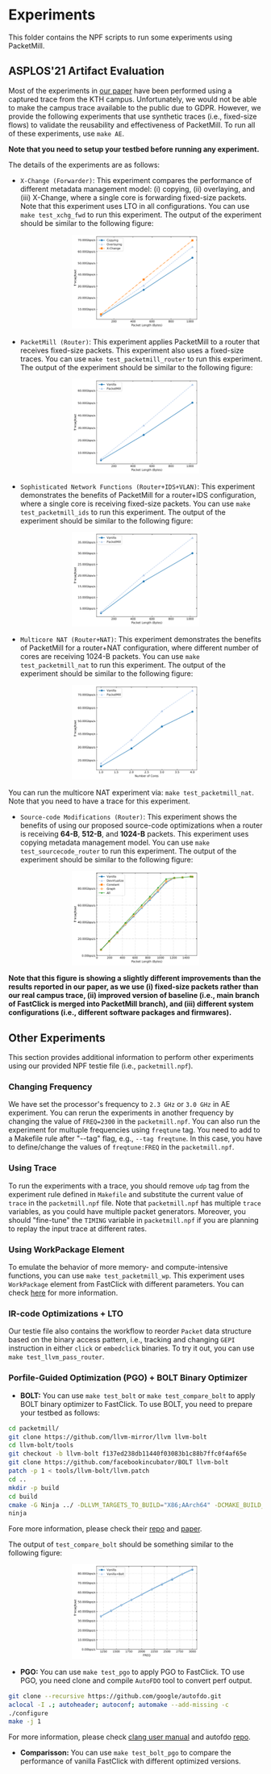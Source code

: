 # Experiments

This folder contains the NPF scripts to run some experiments using PacketMill.

## ASPLOS'21 Artifact Evaluation

Most of the experiments in [our paper][packetmill-paper] have been performed using a captured trace from the KTH campus. Unfortunately, we would not be able to make the campus trace available to the public due to GDPR. However, we provide the following experiments that use synthetic traces (i.e., fixed-size flows) to validate the reusability and effectiveness of PacketMill. To run all of these experiments, use `make AE`.

**Note that you need to setup your testbed before running any experiment.**

The details of the experiments are as follows:

- `X-Change (Forwarder)`: This experiment compares the performance of different metadata management model: (i) copying, (ii) overlaying, and (iii) X-Change, where a single core is forwarding fixed-size packets. Note that this experiment uses LTO in all configurations. You can use `make test_xchg_fwd` to run this experiment. The output of the experiment should be similar to the following figure:

<p align="center">
<img src="images/test_xchg_fwd.png"  alt="X-Change (Forwarder)" width="50%">
</p>

- `PacketMill (Router)`: This experiment applies PacketMill to a router that receives fixed-size packets. This experiment also uses a fixed-size traces. You can use `make test_packetmill_router` to run this experiment. The output of the experiment should be similar to the following figure:

<p align="center">
<img src="images/test_packetmill_router.png"  alt="PacketMill (Router)" width="50%">
</p>

- `Sophisticated Network Functions (Router+IDS+VLAN)`: This experiment demonstrates the benefits of PacketMill for a router+IDS configuration, where a single core is receiving fixed-size packets. You can use `make test_packetmill_ids` to run this experiment. The output of the experiment should be similar to the following figure:

<p align="center">
<img src="images/test_packetmill_ids.png"  alt="Sophisticated Network Functions (Router+IDS+VLAN)" width="50%">
</p>

- `Multicore NAT (Router+NAT)`: This experiment demonstrates the benefits of PacketMill for a router+NAT configuration, where different number of cores are receiving 1024-B packets. You can use `make test_packetmill_nat` to run this experiment. The output of the experiment should be similar to the following figure:

<p align="center">
<img src="images/test_packetmill_nat.png"  alt="Multicore NAT (Router+NAT)" width="50%">
</p>

You can run the multicore NAT experiment via: `make test_packetmill_nat`. Note that you need to have a trace for this experiment. 

- `Source-code Modifications (Router)`: This experiment shows the benefits of using our proposed source-code optimizations when a router is receiving **64-B**, **512-B**, and **1024-B** packets. This experiment uses copying metadata management model. You can use `make test_sourcecode_router` to run this experiment. The output of the experiment should be similar to the following figure:

<p align="center">
<img src="images/test_sourcecode_router.png"  alt="Source-code Modifications (Router)" width="50%">
</p>

**Note that this figure is showing a slightly different improvements than the results reported in our paper, as we use (i) fixed-size packets rather than our real campus trace, (ii) improved version of baseline (i.e., main branch of FastClick is merged into PacketMill branch), and (iii) different system configurations (i.e., different software packages and firmwares).**

## Other Experiments

This section provides additional information to perform other experiments using our provided NPF testie file (i.e., `packetmill.npf`). 

### Changing Frequency

We have set the processor's frequency to `2.3 GHz` or `3.0 GHz` in AE experiment. You can rerun the experiments in another frequency by changing the value of `FREQ=2300` in the `packetmill.npf`. You can also run the experiment for multuple frequencies using `freqtune` tag. You need to add to a Makefile rule after "--tag" flag, e.g., `--tag freqtune`. In this case, you have to define/change the values of `freqtune:FREQ` in the `packetmill.npf`. 

### Using Trace

To run the experiments with a trace, you should remove `udp` tag from the experiment rule defined in `Makefile` and substitute the current value of `trace` in the `packetmill.npf` file. Note that `packetmill.npf` has multiple `trace` variables, as you could have multiple packet generators. Moreover, you should "fine-tune" the `TIMING` variable in `packetmill.npf` if you are planning to replay the input trace at different rates. 

### Using WorkPackage Element

To emulate the behavior of more memory- and compute-intensive functions, you can use `make test_packetmill_wp`. This experiment uses `WorkPackage` element from FastClick with different parameters. You can check [here][workpackage-cc] for more information. 

### IR-code Optimizations + LTO

Our testie file also contains the workflow to reorder `Packet` data structure based on the binary access pattern, i.e., tracking and changing `GEPI` instruction in either `click` or `embedclick` binaries. To try it out, you can use `make test_llvm_pass_router`.


### Porfile-Guided Optimization (PGO) + BOLT Binary Optimizer

- **BOLT:** You can use `make test_bolt` or `make test_compare_bolt`  to apply BOLT binary optimizer to FastClick. To use BOLT, you need to prepare your testbed as follows:

```bash
cd packetmill/
git clone https://github.com/llvm-mirror/llvm llvm-bolt
cd llvm-bolt/tools
git checkout -b llvm-bolt f137ed238db11440f03083b1c88b7ffc0f4af65e
git clone https://github.com/facebookincubator/BOLT llvm-bolt
patch -p 1 < tools/llvm-bolt/llvm.patch
cd ..
mkdir -p build
cd build
cmake -G Ninja ../ -DLLVM_TARGETS_TO_BUILD="X86;AArch64" -DCMAKE_BUILD_TYPE=Release -DLLVM_ENABLE_ASSERTIONS=ON
ninja
```

Fore more information, please check their [repo][bolt-repo] and [paper][bolt-paper].

The output of `test_compare_bolt` should be something similar to the following figure:

<p align="center">
<img src="images/test_compare_bolt.png"  alt="Vanilla vs. Vanilla+BOLT FastClick (Router)" width="50%">
</p>

- **PGO:** You can use `make test_pgo` to apply PGO to FastClick. TO use PGO, you need clone and compile `AutoFDO` tool to convert perf output.

```bash
git clone --recursive https://github.com/google/autofdo.git
aclocal -I .; autoheader; autoconf; automake --add-missing -c
./configure
make -j 1
```

For more information, please check [clang user manual][clang-pgo] and autofdo [repo][autofdo-repo].

- **Comparisson:** You can use `make test_bolt_pgo` to compare the performance of vanilla FastClick with different optimized versions. 


[packetmill-paper]: https://people.kth.se/~farshin/documents/packetmill-asplos21.pdf
[bolt-repo]: https://github.com/facebookincubator/BOLT
[bolt-paper]: https://research.fb.com/publications/bolt-a-practical-binary-optimizer-for-data-centers-and-beyond/
[clang-pgo]: https://clang.llvm.org/docs/UsersManual.html#profile-guided-optimization
[autofdo-repo]: https://github.com/google/autofdo
[workpackage-cc]: https://github.com/tbarbette/fastclick//blob/master/elements/research/workpackage.cc